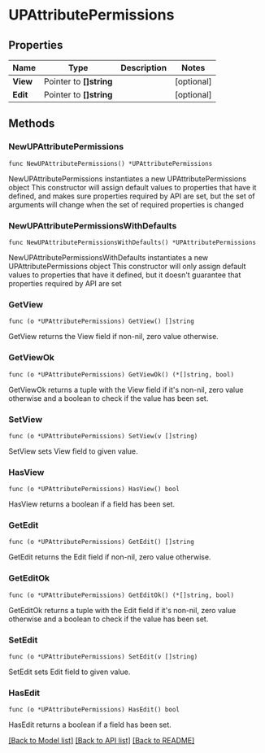 # UPAttributePermissions

## Properties

Name | Type | Description | Notes
------------ | ------------- | ------------- | -------------
**View** | Pointer to **[]string** |  | [optional] 
**Edit** | Pointer to **[]string** |  | [optional] 

## Methods

### NewUPAttributePermissions

`func NewUPAttributePermissions() *UPAttributePermissions`

NewUPAttributePermissions instantiates a new UPAttributePermissions object
This constructor will assign default values to properties that have it defined,
and makes sure properties required by API are set, but the set of arguments
will change when the set of required properties is changed

### NewUPAttributePermissionsWithDefaults

`func NewUPAttributePermissionsWithDefaults() *UPAttributePermissions`

NewUPAttributePermissionsWithDefaults instantiates a new UPAttributePermissions object
This constructor will only assign default values to properties that have it defined,
but it doesn't guarantee that properties required by API are set

### GetView

`func (o *UPAttributePermissions) GetView() []string`

GetView returns the View field if non-nil, zero value otherwise.

### GetViewOk

`func (o *UPAttributePermissions) GetViewOk() (*[]string, bool)`

GetViewOk returns a tuple with the View field if it's non-nil, zero value otherwise
and a boolean to check if the value has been set.

### SetView

`func (o *UPAttributePermissions) SetView(v []string)`

SetView sets View field to given value.

### HasView

`func (o *UPAttributePermissions) HasView() bool`

HasView returns a boolean if a field has been set.

### GetEdit

`func (o *UPAttributePermissions) GetEdit() []string`

GetEdit returns the Edit field if non-nil, zero value otherwise.

### GetEditOk

`func (o *UPAttributePermissions) GetEditOk() (*[]string, bool)`

GetEditOk returns a tuple with the Edit field if it's non-nil, zero value otherwise
and a boolean to check if the value has been set.

### SetEdit

`func (o *UPAttributePermissions) SetEdit(v []string)`

SetEdit sets Edit field to given value.

### HasEdit

`func (o *UPAttributePermissions) HasEdit() bool`

HasEdit returns a boolean if a field has been set.


[[Back to Model list]](../README.md#documentation-for-models) [[Back to API list]](../README.md#documentation-for-api-endpoints) [[Back to README]](../README.md)


